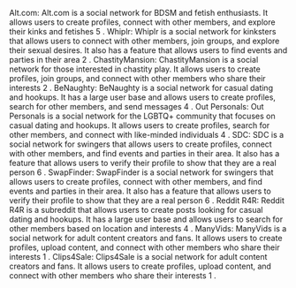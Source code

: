 Alt.com: Alt.com is a social network for BDSM and fetish enthusiasts. It allows users to create profiles, connect with other members, and explore their kinks and fetishes
5
.
Whiplr: Whiplr is a social network for kinksters that allows users to connect with other members, join groups, and explore their sexual desires. It also has a feature that allows users to find events and parties in their area
2
.
ChastityMansion: ChastityMansion is a social network for those interested in chastity play. It allows users to create profiles, join groups, and connect with other members who share their interests
2
.
BeNaughty: BeNaughty is a social network for casual dating and hookups. It has a large user base and allows users to create profiles, search for other members, and send messages
4
.
Out Personals: Out Personals is a social network for the LGBTQ+ community that focuses on casual dating and hookups. It allows users to create profiles, search for other members, and connect with like-minded individuals
4
.
SDC: SDC is a social network for swingers that allows users to create profiles, connect with other members, and find events and parties in their area. It also has a feature that allows users to verify their profile to show that they are a real person
6
.
SwapFinder: SwapFinder is a social network for swingers that allows users to create profiles, connect with other members, and find events and parties in their area. It also has a feature that allows users to verify their profile to show that they are a real person
6
.
Reddit R4R: Reddit R4R is a subreddit that allows users to create posts looking for casual dating and hookups. It has a large user base and allows users to search for other members based on location and interests
4
.
ManyVids: ManyVids is a social network for adult content creators and fans. It allows users to create profiles, upload content, and connect with other members who share their interests
1
.
Clips4Sale: Clips4Sale is a social network for adult content creators and fans. It allows users to create profiles, upload content, and connect with other members who share their interests
1
.
